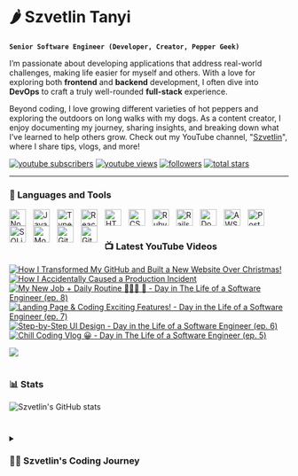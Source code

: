 # 🌶️ Szvetlin Tanyi

**`Senior Software Engineer (Developer, Creator, Pepper Geek)`**

I’m passionate about developing applications that address real-world challenges, making life easier for myself and others. With a love for exploring both **frontend** and **backend** development, I often dive into **DevOps** to craft a truly well-rounded **full-stack** experience. 

Beyond coding, I love growing different varieties of hot peppers and exploring the outdoors on long walks with my dogs. As a content creator, I enjoy documenting my journey, sharing insights, and breaking down what I’ve learned to help others grow. Check out my YouTube channel, "[Szvetlin][youtube]", where I share tips, vlogs, and more!

  <p align="left">
      <a href="https://www.youtube.com/@szvetlin?sub_confirmation=1">
         <img alt="youtube subscribers" title="Subscribe to my YouTube channel" src="https://custom-icon-badges.demolab.com/youtube/channel/subscribers/UCnofkigc-J0eEwyHdM9ybmQ?color=%23E05D44&label=SUBSCRIBE&logo=video&logoColor=white&style=for-the-badge&labelColor=CE4630"/></a> 
      <a href="https://www.youtube.com/@szvetlin">
         <img alt="youtube views" title="YouTube views" src="https://custom-icon-badges.demolab.com/youtube/channel/views/UCnofkigc-J0eEwyHdM9ybmQ?color=%23E1AD0E&logo=eye&logoColor=white&style=for-the-badge&labelColor=C79600"/></a> 
      <a href="https://github.com/tsvetlin?tab=followers">
         <img alt="followers" title="Follow me on Github" src="https://custom-icon-badges.demolab.com/github/followers/tsvetlin?color=236ad3&labelColor=1155ba&style=for-the-badge&logo=person-add&label=Follow&logoColor=white"/></a>
      <a href="https://github.com/tsvetlin?tab=repositories&sort=stargazers">
         <img alt="total stars" title="Total stars on GitHub" src="https://custom-icon-badges.demolab.com/github/stars/tsvetlin?color=55960c&style=for-the-badge&labelColor=488207&logo=star"/></a>
   </p>

---

### 🧰 Languages and Tools

<img align="left" alt="NodeJS" width="30px" style="padding-right:10px;" src="https://cdn.jsdelivr.net/gh/devicons/devicon@latest/icons/nodejs/nodejs-original.svg" />
<img align="left" alt="JavaScript" width="30px" style="padding-right:10px;" src="https://cdn.jsdelivr.net/gh/devicons/devicon/icons/javascript/javascript-plain.svg" />
<img align="left" alt="TypeScript" width="30px" style="padding-right:10px;" src="https://cdn.jsdelivr.net/gh/devicons/devicon/icons/typescript/typescript-plain.svg" />
<img align="left" alt="React" width="30px" style="padding-right:10px;" src="https://cdn.jsdelivr.net/gh/devicons/devicon/icons/react/react-original.svg" />
<img align="left" alt="HTML" width="30px" style="padding-right:10px;" src="https://cdn.jsdelivr.net/gh/devicons/devicon/icons/html5/html5-plain.svg" />
<img align="left" alt="CSS" width="30px" style="padding-right:10px;" src="https://cdn.jsdelivr.net/gh/devicons/devicon/icons/css3/css3-plain.svg" />
<img align="left" alt="Ruby" width="30px" style="padding-right:10px;" src="https://cdn.jsdelivr.net/gh/devicons/devicon@latest/icons/ruby/ruby-original.svg" />
<img align="left" alt="Rails" width="30px" style="padding-right:10px;" src="https://cdn.jsdelivr.net/gh/devicons/devicon@latest/icons/rails/rails-plain.svg" />
<img align="left" alt="Docker" width="30px" style="padding-right:10px;" src="https://cdn.jsdelivr.net/gh/devicons/devicon@latest/icons/docker/docker-original.svg" />
<img align="left" alt="AWS" width="30px" style="padding-right:10px;" src="https://cdn.jsdelivr.net/gh/devicons/devicon@latest/icons/amazonwebservices/amazonwebservices-original-wordmark.svg" />
<img align="left" alt="Postgres" width="30px" style="padding-right:10px;" src="https://cdn.jsdelivr.net/gh/devicons/devicon@latest/icons/postgresql/postgresql-original.svg" />
<img align="left" alt="SQLite" width="30px" style="padding-right:10px;" src="https://cdn.jsdelivr.net/gh/devicons/devicon@latest/icons/sqlite/sqlite-original.svg" />
<img align="left" alt="MongoDB" width="30px" style="padding-right:10px;" src="https://cdn.jsdelivr.net/gh/devicons/devicon@latest/icons/mongodb/mongodb-original.svg" />
<img align="left" alt="Git" width="30px" style="padding-right:10px;" src="https://cdn.jsdelivr.net/gh/devicons/devicon@latest/icons/git/git-original.svg" />
<img align="left" alt="GitHub" width="30px" style="padding-right:10px;" src="https://cdn.jsdelivr.net/gh/devicons/devicon@latest/icons/github/github-original.svg" />
<br />      

#

### 📺 Latest YouTube Videos

<!-- BEGIN YOUTUBE-CARDS -->
[![How I Transformed My GitHub and Built a New Website Over Christmas!](https://ytcards.demolab.com/?id=LMZxH0xiE0c&title=How+I+Transformed+My+GitHub+and+Built+a+New+Website+Over+Christmas%21&lang=en&timestamp=1735416211&background_color=%230d1117&title_color=%23ffffff&stats_color=%23dedede&max_title_lines=1&width=250&border_radius=5&duration=325 "How I Transformed My GitHub and Built a New Website Over Christmas!")](https://www.youtube.com/watch?v=LMZxH0xiE0c)
[![How I Accidentally Caused a Production Incident](https://ytcards.demolab.com/?id=Sp0a_w5pdCw&title=How+I+Accidentally+Caused+a+Production+Incident&lang=en&timestamp=1733322176&background_color=%230d1117&title_color=%23ffffff&stats_color=%23dedede&max_title_lines=1&width=250&border_radius=5&duration=185 "How I Accidentally Caused a Production Incident")](https://www.youtube.com/watch?v=Sp0a_w5pdCw)
[![My New Job + Daily Routine 🦮🐕‍🦺 🌮 - Day in The Life of a Software Engineer (ep. 8)](https://ytcards.demolab.com/?id=38ZgXqGAhXM&title=My+New+Job+%2B+Daily+Routine+%F0%9F%A6%AE%F0%9F%90%95%E2%80%8D%F0%9F%A6%BA%C2%A0%F0%9F%8C%AE+-+Day+in+The+Life+of+a+Software+Engineer+%28ep.+8%29&lang=en&timestamp=1729414004&background_color=%230d1117&title_color=%23ffffff&stats_color=%23dedede&max_title_lines=1&width=250&border_radius=5&duration=444 "My New Job + Daily Routine 🦮🐕‍🦺 🌮 - Day in The Life of a Software Engineer (ep. 8)")](https://www.youtube.com/watch?v=38ZgXqGAhXM)
[![Landing Page & Coding Exciting Features! - Day in the Life of a Software Engineer (ep. 7)](https://ytcards.demolab.com/?id=yB04-DHYyeE&title=Landing+Page+%26+Coding+Exciting+Features%21+-+Day+in+the+Life+of+a+Software+Engineer+%28ep.+7%29&lang=en&timestamp=1711396455&background_color=%230d1117&title_color=%23ffffff&stats_color=%23dedede&max_title_lines=1&width=250&border_radius=5&duration=299 "Landing Page & Coding Exciting Features! - Day in the Life of a Software Engineer (ep. 7)")](https://www.youtube.com/watch?v=yB04-DHYyeE)
[![Step-by-Step UI Design - Day in the Life of a Software Engineer (ep. 6)](https://ytcards.demolab.com/?id=6SVN1fpYtzI&title=Step-by-Step+UI+Design+-+Day+in+the+Life+of+a+Software+Engineer+%28ep.+6%29&lang=en&timestamp=1710521166&background_color=%230d1117&title_color=%23ffffff&stats_color=%23dedede&max_title_lines=1&width=250&border_radius=5&duration=498 "Step-by-Step UI Design - Day in the Life of a Software Engineer (ep. 6)")](https://www.youtube.com/watch?v=6SVN1fpYtzI)
[![Chill Coding Vlog 😀 - Day in The Life of a Software Engineer (ep. 5)](https://ytcards.demolab.com/?id=W-zVw54CuhQ&title=Chill+Coding+Vlog+%F0%9F%98%80+-+Day+in+The+Life+of+a+Software+Engineer+%28ep.+5%29&lang=en&timestamp=1709191504&background_color=%230d1117&title_color=%23ffffff&stats_color=%23dedede&max_title_lines=1&width=250&border_radius=5&duration=555 "Chill Coding Vlog 😀 - Day in The Life of a Software Engineer (ep. 5)")](https://www.youtube.com/watch?v=W-zVw54CuhQ)
<!-- END YOUTUBE-CARDS -->

[<img src="https://custom-icon-badges.demolab.com/badge/-Subscribe%20For%20More-red?style=for-the-badge&logo=video&logoColor=white"/>](https://www.youtube.com/@szvetlin?sub_confirmation=1)

#

### 📊 Stats

![Szvetlin's GitHub stats](https://github-readme-stats.vercel.app/api?username=tsvetlin&show_icons=true&theme=algolia)          
          
#

<details>
 <summary><h3>👨‍💻 Szvetlin's Coding Journey</h3></summary>

As a kid, I loved tinkering with computers, but everything changed in 2010 when I got my first Android phone. Discovering I could create applications sparked my passion for development. I started learning Java and Android development from YouTube during high school, which set me on a path to pursue this passion further in university.

One thing led to another, and I began my career as an Android developer. Along the way, I explored web and backend development, which broadened my perspective on the immense impact of software engineering. In my early 20s, I developed a fascination for microcontrollers and electronics, bridging the gap between software and the physical world. This passion led me to create Bluetooth-enabled cars, robots, and home automation projects.

Inspired by YouTube content creators, I decided to share my own projects and journey with the world. I’m constantly learning, growing, and expanding my horizons, always eager to explore what’s next.

[youtube]: https://www.youtube.com/@szvetlin
[website]: https://svetlin.eu/

